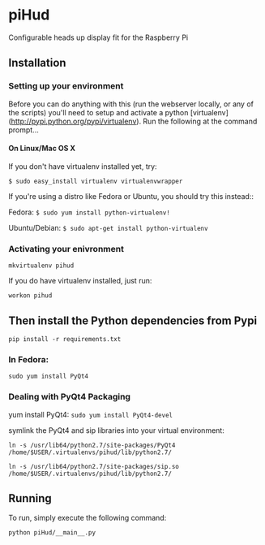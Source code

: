 piHud
=====

Configurable heads up display fit for the Raspberry Pi

## Installation

### Setting up your environment

Before you can do anything with this (run the webserver locally, or any of
the scripts) you'll need to setup and activate a python [virtualenv]
(http://pypi.python.org/pypi/virtualenv). Run the following at the command
prompt...

#### On Linux/Mac OS X


If you don't have virtualenv installed yet, try:

```$ sudo easy_install virtualenv virtualenvwrapper```

If you're using a distro like Fedora or Ubuntu, you should try this instead::

 Fedora:
 ```$ sudo yum install python-virtualenv!```

 Ubuntu/Debian:
 ```$ sudo apt-get install python-virtualenv```

### Activating your enivronment

```mkvirtualenv pihud```

If you do have virtualenv installed, just run:

```workon pihud```

## Then install the Python dependencies from Pypi

```pip install -r requirements.txt```


### In Fedora:

```sudo yum install PyQt4```

### Dealing with PyQt4 Packaging

yum install PyQt4:
```sudo yum install PyQt4-devel```

symlink the PyQt4 and sip libraries into your virtual environment:

```ln -s /usr/lib64/python2.7/site-packages/PyQt4 /home/$USER/.virtualenvs/pihud/lib/python2.7/```

```ln -s /usr/lib64/python2.7/site-packages/sip.so /home/$USER/.virtualenvs/pihud/lib/python2.7/```


Running
-------

To run, simply execute the following command:

    python piHud/__main__.py
